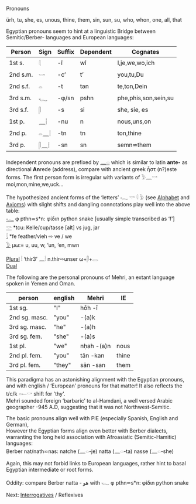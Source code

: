 Pronouns  

ürh, tu, she, es, unous, thine, them, sin, sun, su, who, whon, one, all, that  

Egyptian pronouns seem to hint at a linguistic Bridge between Semitic/Berber- languages and European languages:  

|	Person	| Sign	| Suffix 	| Dependent 	| Cognates  
|----------------|-------|---------------|---------------|---------------  
1st s. 		|𓇋	|-ı͗ 	|wı͗ 		|I,je,we,wo,ich  
2nd s.m. 	|𓎡	|-c’ 	|t’ 		|you,tu,Du  
2nd s.f. 	|𓏏	|-t 	|tən 		|te,ton,Dein  
3rd s.m. 	|𓆑	|-φ/sn 	|pshn		|phe,phis,son,sein,su  
3rd s.f. 	|𓋴	|-s 	|si 		|she, sie, es  
1st p. 		|𓈖𓏪	|-nu 	|n 		|nous,uns,on  
2nd p. 		|𓏏𓈖𓏪	|-tn 	|tn 		|ton,thine  
3rd p. 		|𓋴𓈖𓏪	|-sn 	|sn 		|semn⋍them  

Independent pronouns are prefixed by [𓈖](𓈖)[𓏏](𓏏) which is similar to latin **ante-** as directional **An**rede (address), compare with ancient greek ἦστ (n?)este forms. The first person form is irregular with variants of 𓅱𓈖𓎡 moi,mon,mine,we,uck…  

The hypothesized ancient forms of the ‘letters’  𓆑 𓎡 𓇋 𓅱 (see [Alphabet](Alphabet) and [Axioms](Axioms)) with slight shifts and dangling connotations play well into the above table:  
[𓆑](𓆑) φ pthn⋍s*n:  φίδιn python snake [usually simple transcribed as ‘f’]  
[𓎡](𓎡) *tcu: Kelle/cup/tasse [alt] vs jug, jar  
[𓇋](𓇋) *fe feather/vieh ⇨ ve / we  
[𓅱](𓅱) µω:= u, uu, w, ‘un, ‘en, mwn  

[Plural](Plural) 𓏪 ‘thir3’ 𓈖𓏪 n.thir⇨unser   ω+𓋴+𓂋  
[Dual](dual)  

The following are the personal pronouns of Mehri, an extant language spoken in Yemen and Oman.  

person|english|Mehri|IE  
------|-------|-----|--  
1st sg. 		|"I" 	|hōh 	-ī  
2nd sg. masc. 	|"you" 	 	|-(a)k  
3rd sg. masc. 	|"he" 	 	|-(a)h  
3rd sg. fem. 	|"she" 	 	|-(a)s  
1st pl.		 |"we" 	|nḥah 	-(a)n	|nous  
2nd pl. fem. 	|"you" 	|tān 	-kan	|thine  
3rd pl. fem. 	|"they" 	|sān 	-san	|them  

This paradigma has an astonishing alignment with the Egyptian pronouns, and with english / ‘European’ pronouns for that matter! It also reflects the t/c/k 𓏏𓍿𓎡 shift for 'thy'.  
Mehri sounded foreign ‘barbaric’ to al-Hamdani, a well versed Arabic geographer -945 A.D, suggesting that it was not Northwest-Semitic.  

The basic pronouns align well with PIE (especially Spanish, English and German),  
However the Egyptian forms align even better with Berber dialects, warranting the long held association with Afroasiatic (Semitic-Hamitic) languages:  
Berber  nat/nath⋍nas: natche (𓈖𓏏-je) natta (𓈖𓏏-ta) nasse (𓈖𓏏-she)  

Again, this may not forbid links to European languages, rather hint to basal Egyptian intermediate or root forms.  

Oddity: compare Berber natta - هو  with 𓆑 φ pthn⋍s*n:  φίδιn python snake  

Next: [Interrogatives](Interrogatives) / Reflexives  